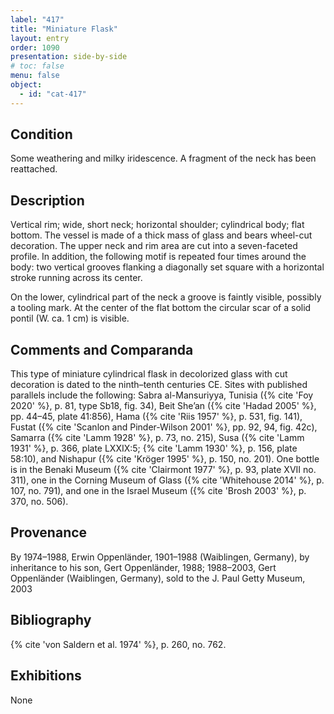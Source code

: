 ```yaml
---
label: "417"
title: "Miniature Flask"
layout: entry
order: 1090
presentation: side-by-side
# toc: false
menu: false
object:
  - id: "cat-417"
---
```


## Condition

Some weathering and milky iridescence. A fragment of the neck has been reattached.

## Description

Vertical rim; wide, short neck; horizontal shoulder; cylindrical body; flat bottom. The vessel is made of a thick mass of glass and bears wheel-cut decoration. The upper neck and rim area are cut into a seven-faceted profile. In addition, the following motif is repeated four times around the body: two vertical grooves flanking a diagonally set square with a horizontal stroke running across its center.

On the lower, cylindrical part of the neck a groove is faintly visible, possibly a tooling mark. At the center of the flat bottom the circular scar of a solid pontil (W. ca. 1 cm) is visible.

## Comments and Comparanda

This type of miniature cylindrical flask in decolorized glass with cut decoration is dated to the ninth–tenth centuries CE. Sites with published parallels include the following: Sabra al-Mansuriyya, Tunisia ({% cite 'Foy 2020' %}, p. 81, type Sb18, fig. 34), Beit She’an ({% cite 'Hadad 2005' %}, pp. 44–45, plate 41:856), Hama ({% cite 'Riis 1957' %}, p. 531, fig. 141), Fustat ({% cite 'Scanlon and Pinder-Wilson 2001' %}, pp. 92, 94, fig. 42c), Samarra ({% cite 'Lamm 1928' %}, p. 73, no. 215), Susa ({% cite 'Lamm 1931' %}, p. 366, plate LXXIX:5; {% cite 'Lamm 1930' %}, p. 156, plate 58:10), and Nishapur ({% cite 'Kröger 1995' %}, p. 150, no. 201). One bottle is in the Benaki Museum ({% cite 'Clairmont 1977' %}, p. 93, plate XVII no. 311), one in the Corning Museum of Glass ({% cite 'Whitehouse 2014' %}, p. 107, no. 791), and one in the Israel Museum ({% cite 'Brosh 2003' %}, p. 370, no. 506).

## Provenance

By 1974–1988, Erwin Oppenländer, 1901–1988 (Waiblingen, Germany), by inheritance to his son, Gert Oppenländer, 1988; 1988–2003, Gert Oppenländer (Waiblingen, Germany), sold to the J. Paul Getty Museum, 2003

## Bibliography

{% cite 'von Saldern et al. 1974' %}, p. 260, no. 762.

## Exhibitions

None